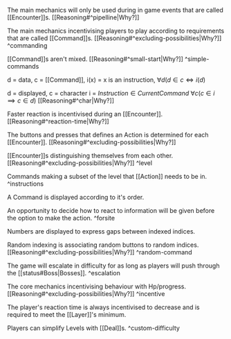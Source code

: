 The main mechanics will only be used during in game events that are called [[Encounter]]s. [[Reasoning#^pipelline|Why?]] 

The main mechanics incentivising players to play according to requirements that are called [[Command]]s. [[Reasoning#^excluding-possibilities|Why?]] 
^commanding

[[Command]]s aren't mixed. [[Reasoning#^small-start|Why?]] 
^simple-commands

d = data, c = [[Command]],
i(x) = x is an instruction,
$\forall d(d\in c\Longleftrightarrow i(d)$ 

d = displayed, c = character
i = $Instruction\in Current Command$
$\forall c(c\in i\implies c\in d)$ [[Reasoning#^char|Why?]] 

Faster reaction is incentivised during an [[Encounter]]. [[Reasoning#^reaction-time|Why?]] 

The buttons and presses that defines an Action is determined for each [[Encounter]]. [[Reasoning#^excluding-possibilities|Why?]] 

[[Encounter]]s distinguishing themselves from each other. [[Reasoning#^excluding-possibilities|Why?]] 
^level

Commands making a subset of the level that [[Action]] needs to be in.
^instructions

A Command is displayed according to it's order. 

An opportunity to decide how to react to information will be given before the option to make the action.
^forsite

Numbers are displayed to express gaps between indexed indices.

Random indexing is associating random buttons to random indices. [[Reasoning#^excluding-possibilities|Why?]] 
^random-command

The game will escalate in difficulty for as long as players will push through the [[status#Boss|Bosses]].
^escalation

The core mechanics incentivising behaviour with Hp/progress. [[Reasoning#^excluding-possibilities|Why?]] 
^incentive

The player's reaction time is always incentivised to decrease and is required to meet the [[Layer]]'s minimum.

Players can simplify Levels with [[Deal]]s.
^custom-difficulty